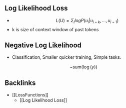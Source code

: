 ## Log Likelihood Loss
- $$L(U) = \Sigma_i log P(u_i| u_{i-k} ,…, u_{i-1} )$$
- k is size of context window of past tokens

## Negative Log Likelihood
- Classification,  Smaller quicker training, Simple tasks.

$$ - \mathrm{sum}\left( \log\left( y \right) \right)$$
## Backlinks
* [[LossFunctions]]
	* [[Log Likelihood Loss]]

